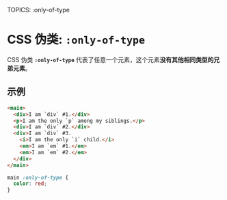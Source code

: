TOPICS: :only-of-type

# CSS 伪类: `:only-of-type`

CSS 伪类 **`:only-of-type`** 代表了任意一个元素，这个元素**没有其他相同类型的兄弟元素**。

## 示例

```html
<main>
  <div>I am `div` #1.</div>
  <p>I am the only `p` among my siblings.</p>
  <div>I am `div` #2.</div>
  <div>I am `div` #3.
    <i>I am the only `i` child.</i>
    <em>I am `em` #1.</em>
    <em>I am `em` #2.</em>
  </div>
</main>
```

```css
main :only-of-type {
  color: red;
}
```
